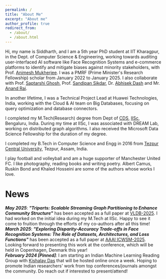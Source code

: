```yaml
---
permalink: /
title: "About Me"
excerpt: "About me"
author_profile: true
redirect_from: 
  - /about/
  - /about.html
---
```


Hi, my name is Siddharth, and I am a 5th year PhD student at IIT Kharagpur, in the Dept. of Computer Science & Engineering, working towards auditing user-interfaced AI software like Face Recognition Systems and e-commerce platforms to identify and mitigate biases against minority stakeholders, with Prof. [Animesh Mukherjee](https://cse.iitkgp.ac.in/~animeshm/). I was a PMRF (Prime Minister's Research Fellowship) scholar from January 2022 to January 2025. I also collaborate with Prof. [Saptarshi Ghosh](https://sites.google.com/site/saptarshighosh/), Prof. [Sandipan Sikdar](https://sites.google.com/view/sandipanscssh/), Dr. [Abhisek Dash](https://sites.google.com/site/abhisek0193/) and Mr. [Anand Rai](https://www.linkedin.com/in/raianand1991/).

In another lifetime, I was a Technical Project Lead at Huawei Technologies, India, working with the Cloud & AI team on Big Databases, focusing on query optimization and database connectors.

I completed my M.Tech(Research) degree from Dept of [CDS](https://cds.iisc.ac.in/), [IISc](https://iisc.ac.in/), Bengaluru, India. During my time at IISc, I was associated with DREAM Lab, working on distributed graph algorithms. I also received the Microsoft Data Science Fellowship for the duration of my degree. 

I completed my B.Tech in Computer Science and Engg in 2016 from [Tezpur Central University](http://www.tezu.ernet.in/), Tezpur, Assam, India. 

I play football and volleyball and am a huge supporter of Manchester United FC. I like photography, reading books and writing poetry. Albert Camus, Ruskin Bond and Khaled Hosseini are some of the authors whose works I love. 


News
======
***May 2025***: ***"Triparts: Scalable Streaming Graph Partitioning to Enhance Community Structure"*** has been accepted as a full paper at [VLDB-2025](https://vldb.org/2025/). I had worked on the initial idea during my M.Tech at IISc. Happy to see it come to fruition through the efforts of my co-authors after all this time!      
***March 2025***: ***"Exploring Disparity-Accuracy Trade-offs in Face Recognition Systems: The Role of Datasets, Architectures, and Loss Functions"*** has been accepted as a full paper at [AAAI ICWSM-2025](https://www.icwsm.org/2025/index.html). Looking forward to presenting this work at the conference, which will be held in Copenhagen, Denmark this year!      
***February 2024 [Pinned]***: I am starting an Indian Machine Learning Reading Group with [Kishalay Das](https://kdmsit.github.io/) that will be hosted online once a week. Hoping to promote Indian researchers' work from top conferences/journals amongst the community. Do reach out if interested to present/attend!      
